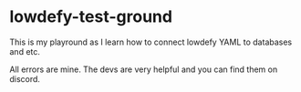 # lowdefy-test-ground

This is my playround as I learn how to connect lowdefy YAML to databases and etc.

All errors are mine. The devs are very helpful and you can find them on discord.